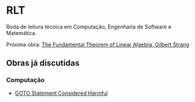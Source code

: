 # RLT

Roda de leitura técnica em Computação, Engenharia de Software e Matemática.

Próxima obra: [The Fundamental Theorem of Linear Algebra, Gilbert Strang](matematica/the_fundamental_theorem_of_linear_algebra_strang.md)

## Obras já discutidas

### Computação

- [GOTO Statement Considered Harmful](computacao/goto_considered_harmful.md)
